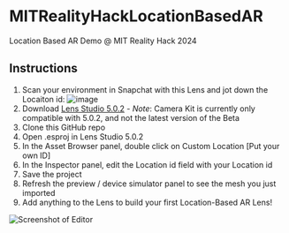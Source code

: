 # MITRealityHackLocationBasedAR
Location Based AR Demo @ MIT Reality Hack 2024

## Instructions
1. Scan your environment in Snapchat with this Lens and jot down the Locaiton id: ![image](https://github.com/charmaine/MITRealityHackLocationBasedAR/assets/16736130/c0b13855-b116-440e-869b-b401af02e637)
2. Download [Lens Studio 5.0.2](https://ar.snap.com/download/v5-0-2) - _Note_: Camera Kit is currently only compatible with 5.0.2, and not the latest version of the Beta
3. Clone this GitHub repo
4. Open .esproj in Lens Studio 5.0.2
5. In the Asset Browser panel, double click on Custom Location [Put your own ID] 
6. In the Inspector panel, edit the Location id field with your Location id
7. Save the project
8. Refresh the preview / device simulator panel to see the mesh you just imported
9. Add anything to the Lens to build your first Location-Based AR Lens!

   
![Screenshot of Editor](https://github.com/charmaine/MITRealityHackLocationBasedAR/assets/16736130/f671aa48-1456-4f65-aa5e-c40117320960)
